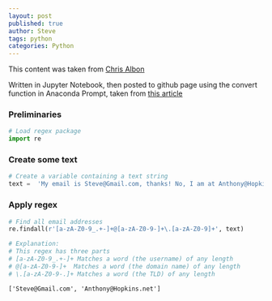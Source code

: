 ```yaml
---
layout: post
published: true
author: Steve
tags: python
categories: Python
---
```

This content was taken from [Chris Albon](https://chrisalbon.com/regex/patterns/match_email_addresses/)

Written in Jupyter Notebook, then posted to github page using the convert function in Anaconda Prompt, taken from [this article](https://blomadam.github.io/tutorials/2017/04/09/ipynb-to-Jekyll-Post-tools.html)


### Preliminaries


```python
# Load regex package
import re
```

### Create some text


```python
# Create a variable containing a text string
text =  'My email is Steve@Gmail.com, thanks! No, I am at Anthony@Hopkins.net'
```

### Apply regex


```python
# Find all email addresses
re.findall(r'[a-zA-Z0-9_.+-]+@[a-zA-Z0-9-]+\.[a-zA-Z0-9]+', text)

# Explanation:
# This regex has three parts
# [a-zA-Z0-9_.+-]+ Matches a word (the username) of any length
# @[a-zA-Z0-9-]+  Matches a word (the domain name) of any length
# \.[a-zA-Z0-9-.]+ Matches a word (the TLD) of any length
```




    ['Steve@Gmail.com', 'Anthony@Hopkins.net']


